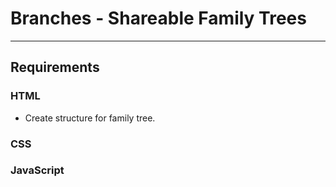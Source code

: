 # Branches - Shareable Family Trees
---

## Requirements

### HTML
* Create structure for family tree.


### CSS



### JavaScript
